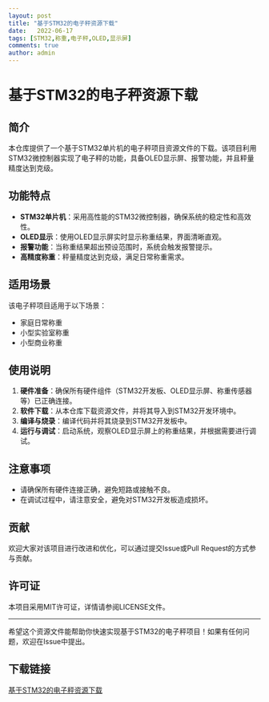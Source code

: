 ```yaml
---
layout: post
title: "基于STM32的电子秤资源下载"
date:   2022-06-17
tags: [STM32,称重,电子秤,OLED,显示屏]
comments: true
author: admin
---
```

# 基于STM32的电子秤资源下载

## 简介
本仓库提供了一个基于STM32单片机的电子秤项目资源文件的下载。该项目利用STM32微控制器实现了电子秤的功能，具备OLED显示屏、报警功能，并且秤量精度达到克级。

## 功能特点
- **STM32单片机**：采用高性能的STM32微控制器，确保系统的稳定性和高效性。
- **OLED显示**：使用OLED显示屏实时显示称重结果，界面清晰直观。
- **报警功能**：当称重结果超出预设范围时，系统会触发报警提示。
- **高精度称重**：秤量精度达到克级，满足日常称重需求。

## 适用场景
该电子秤项目适用于以下场景：
- 家庭日常称重
- 小型实验室称重
- 小型商业称重

## 使用说明
1. **硬件准备**：确保所有硬件组件（STM32开发板、OLED显示屏、称重传感器等）已正确连接。
2. **软件下载**：从本仓库下载资源文件，并将其导入到STM32开发环境中。
3. **编译与烧录**：编译代码并将其烧录到STM32开发板中。
4. **运行与调试**：启动系统，观察OLED显示屏上的称重结果，并根据需要进行调试。

## 注意事项
- 请确保所有硬件连接正确，避免短路或接触不良。
- 在调试过程中，请注意安全，避免对STM32开发板造成损坏。

## 贡献
欢迎大家对该项目进行改进和优化，可以通过提交Issue或Pull Request的方式参与贡献。

## 许可证
本项目采用MIT许可证，详情请参阅LICENSE文件。

---

希望这个资源文件能帮助你快速实现基于STM32的电子秤项目！如果有任何问题，欢迎在Issue中提出。

## 下载链接

[基于STM32的电子秤资源下载](https://pan.quark.cn/s/a814cf39c28d)
